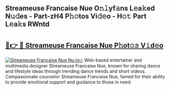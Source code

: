 ## Streameuse Francaise Nue O𝚗𝚕yf𝚊ns L𝚎a𝚔ed N𝚞𝚍es - Part-zH4 P𝚑𝚘tos Vi𝚍𝚎o - H𝚘𝚝 Part L𝚎a𝚔s RWntd

# <h2><a href="http://kf0ftnj.oniu.top/?m=Streameuse+Francaise+Nue">🔗👉 🔴 Streameuse Francaise Nue P𝚑ot𝚘𝚜 V𝚒d𝚎o</a></h2>

[![Streameuse Francaise Nue Nu𝚍e𝚜](https://i.imgur.com/0qMVB7G.gif)](http://kf0ftnj.oniu.top/?m=Streameuse+Francaise+Nue)
Web-based entertainer and multimedia designer Streameuse Francaise Nue, known for sharing dance and lifestyle ideas through trending dance trends and short videos. Compassionate counselor Streameuse Francaise Nue, famed for their ability to provide emotional support and guidance to those in need.  
